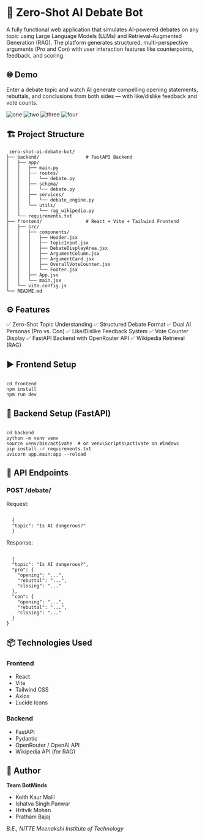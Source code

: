 # 🧠 Zero-Shot AI Debate Bot
A fully functional web application that simulates AI-powered debates on any topic using Large Language Models (LLMs) and Retrieval-Augmented Generation (RAG). The platform generates structured, multi-perspective arguments (Pro and Con) with user interaction features like counterpoints, feedback, and scoring.

## 🌐 Demo
Enter a debate topic and watch AI generate compelling opening statements, rebuttals, and conclusions from both sides — with like/dislike feedback and vote counts.

![one](https://github.com/user-attachments/assets/b732b6be-6b33-4021-9c67-fb235e45470a)
![two](https://github.com/user-attachments/assets/b2488205-deec-4b28-9bd2-c2ce7baaab1e)
![three](https://github.com/user-attachments/assets/798c194a-d4b0-4a33-bde6-c98eadc9f74c)
![four](https://github.com/user-attachments/assets/fdbb9f24-aabb-44a0-97ec-296f80d8ac75)

## 🏗️ Project Structure
<pre><code> zero-shot-ai-debate-bot/
├── backend/                 # FastAPI Backend
│   ├── app/
│   │   ├── main.py
│   │   ├── routes/
│   │   │   └── debate.py
│   │   ├── schema/
│   │   │   └── debate.py
│   │   ├── services/
│   │   │   └── debate_engine.py
│   │   └── utils/
│   │       └── rag_wikipedia.py
│   └── requirements.txt
├── frontend/                # React + Vite + Tailwind Frontend
│   ├── src/
│   │   ├── components/
│   │   │   ├── Header.jsx
│   │   │   ├── TopicInput.jsx
│   │   │   ├── DebateDisplayArea.jsx
│   │   │   ├── ArgumentColumn.jsx
│   │   │   ├── ArgumentCard.jsx
│   │   │   ├── OverallVoteCounter.jsx
│   │   │   └── Footer.jsx
│   │   ├── App.jsx
│   │   └── main.jsx
│   └── vite.config.js
└── README.md
</code></pre>

## ⚙️ Features
✅ Zero-Shot Topic Understanding
✅ Structured Debate Format
✅ Dual AI Personas (Pro vs. Con)
✅ Like/Dislike Feedback System
✅ Vote Counter Display
✅ FastAPI Backend with OpenRouter API
✅ Wikipedia Retrieval (RAG)

## ▶️ Frontend Setup
<pre><code> 
cd frontend
npm install
npm run dev
</code></pre>

## 🧠 Backend Setup (FastAPI)
<pre><code> 
cd backend
python -m venv venv
source venv/bin/activate  # or venv\Scripts\activate on Windows
pip install -r requirements.txt
uvicorn app.main:app --reload
</code></pre>

## 🔁 API Endpoints
### POST /debate/
Request: 
<pre><code>
  {
  "topic": "Is AI dangerous?"
  }
</code></pre>

Response: 
<pre><code>
  {
  "topic": "Is AI dangerous?",
  "pro": {
    "opening": "...",
    "rebuttal": "...",
    "closing": "..."
  },
  "con": {
    "opening": "...",
    "rebuttal": "...",
    "closing": "..."
  }
}
</code></pre>

## 📦 Technologies Used
### Frontend
- React  
- Vite  
- Tailwind CSS  
- Axios  
- Lucide Icons  

### Backend
- FastAPI  
- Pydantic  
- OpenRouter / OpenAI API  
- Wikipedia API (for RAG)  


## 🤖 Author

**Team BotMinds**  
- Keith Kaur Malli
- Ishatva Singh Panwar   
- Hritvik Mohan  
- Pratham Bajaj  

_B.E., NITTE Meenakshi Institute of Technology_
